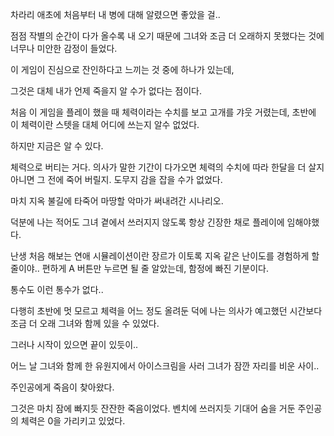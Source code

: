 차라리 애초에 처음부터 내 병에 대해 알렸으면 좋았을 걸..

점점 작별의 순간이 다가 올수록 내 오기 때문에 그녀와 조금 더 오래하지 못했다는 것에 너무나 미안한 감정이 들었다.

이 게임이 진심으로 잔인하다고 느끼는 것 중에 하나가 있는데,

그것은 대체 내가 언제 죽을지 알 수가 없다는 점이다.

처음 이 게임을 플레이 했을 때 체력이라는 수치를 보고 고개를 갸웃 거렸는데, 초반에 이 체력이란 스텟을 대체 어디에 쓰는지 알수 없었다.

하지만 지금은 알 수 있다.

체력으로 버티는 거다. 의사가 말한 기간이 다가오면 체력의 수치에 따라 한달을 더 살지 아니면 그 전에 죽어 버릴지. 도무지 감을 잡을 수가 없었다.

마치 지옥 불길에 타죽어 마땅할 악마가 써내려간 시나리오.

덕분에 나는 적어도 그녀 곁에서 쓰러지지 않도록 항상 긴장한 채로 플레이에 임해야했다.

난생 처음 해보는 연애 시뮬레이션이란 장르가 이토록 지옥 같은 난이도를 경험하게 할 줄이야.. 편하게 A 버튼만 누르면 될 줄 알았는데, 함정에 빠진 기분이다. 

통수도 이런 통수가 없다..

다행히 초반에 멋 모르고 체력을 어느 정도 올려둔 덕에 나는 의사가 예고했던 시간보다 조금 더 오래 그녀와 함께 있을 수 있었다.

그러나 시작이 있으면 끝이 있듯이..

어느 날 그녀와 함께 한 유원지에서 아이스크림을 사러 그녀가 잠깐 자리를 비운 사이..

주인공에게 죽음이 찾아왔다.

그것은 마치 잠에 빠지듯 잔잔한 죽음이었다. 벤치에 쓰러지듯 기대어 숨을 거둔 주인공의 체력은 0을 가리키고 있었다.